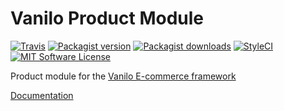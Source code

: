 # Vanilo Product Module


[![Travis](https://img.shields.io/travis/com/vanilophp/product.svg?style=flat-square)](https://travis-ci.com/vanilophp/product)
[![Packagist version](https://img.shields.io/packagist/v/vanilo/product.svg?style=flat-square)](https://packagist.org/packages/vanilo/product)
[![Packagist downloads](https://img.shields.io/packagist/dt/vanilo/product.svg?style=flat-square)](https://packagist.org/packages/vanilo/product)
[![StyleCI](https://styleci.io/repos/106089926/shield?branch=master)](https://styleci.io/repos/106089926)
[![MIT Software License](https://img.shields.io/badge/license-MIT-blue.svg?style=flat-square)](LICENSE.md)

Product module for the [Vanilo E-commerce framework](https://vanilo.io)

[Documentation](https://vanilo.io/docs/master/products)

